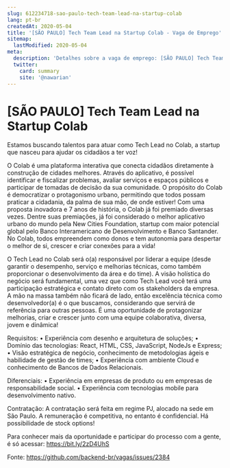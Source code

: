 ```yaml
---
slug: 612234718-sao-paulo-tech-team-lead-na-startup-colab
lang: pt-br
createdAt: 2020-05-04
title: '[SÃO PAULO] Tech Team Lead na Startup Colab - Vaga de Emprego'
sitemap:
  lastModified: 2020-05-04
meta:
  description: 'Detalhes sobre a vaga de emprego: [SÃO PAULO] Tech Team Lead na Startup Colab'
  twitter:
    card: summary
    site: '@nawarian'
---
```


# [SÃO PAULO] Tech Team Lead na Startup Colab

Estamos buscando talentos para atuar como Tech Lead no Colab, a startup que nasceu para ajudar os cidadãos a ter voz!

O Colab é uma plataforma interativa que conecta cidadãos diretamente à construção de cidades melhores. Através do aplicativo, é possível identificar e fiscalizar problemas, avaliar serviços e espaços públicos e participar de tomadas de decisão da sua comunidade. O propósito do Colab é democratizar o protagonismo urbano, permitindo que todos possam praticar a cidadania, da palma de sua mão, de onde estiver! Com uma proposta inovadora e 7 anos de história, o Colab já foi premiado diversas vezes. Dentre suas premiações, já foi considerado o melhor aplicativo urbano do mundo pela New Cities Foundation, startup com maior potencial global pelo Banco Interamericano de Desenvolvimento e Banco Santander. No Colab, todos empreendem como donos e tem autonomia para despertar o melhor de si, crescer e criar conexões para a vida!

O Tech Lead no Colab será o(a) responsável por liderar a equipe (desde garantir o desempenho, serviço e melhorias técnicas, como também proporcionar o desenvolvimento da área e do time). A visão holística do negócio será fundamental, uma vez que como Tech Lead você terá uma participação estratégica e contato direto com os stakeholders da empresa. A mão na massa também não ficará de lado, então excelência técnica como desenvolvedor(a) é o que buscamos, considerando que servirá de referência para outras pessoas. É uma oportunidade de protagonizar melhorias, criar e crescer junto com uma equipe colaborativa, diversa, jovem e dinâmica!

Requisitos:
• Experiência com desenho e arquitetura de soluções;
• Domínio das tecnologias: React, HTML, CSS, JavaScript, NodeJs e Express;
• Visão estratégica de negócio, conhecimento de metodologias ágeis e habilidade de gestão de times;
• Experiência com ambiente Cloud e conhecimento de Bancos de Dados Relacionais.

Diferenciais:
• Experiência em empresas de produto ou em empresas de responsabilidade social.
• Experiência com tecnologias mobile para desenvolvimento nativo.

Contratação:
A contratação será feita em regime PJ, alocado na sede em São Paulo. A remuneração é competitiva, no entanto é confidencial. Há possibilidade de stock options!

Para conhecer mais da oportunidade e participar do processo com a gente, é só acessar: https://bit.ly/2zD4UhS

Fonte: https://github.com/backend-br/vagas/issues/2384